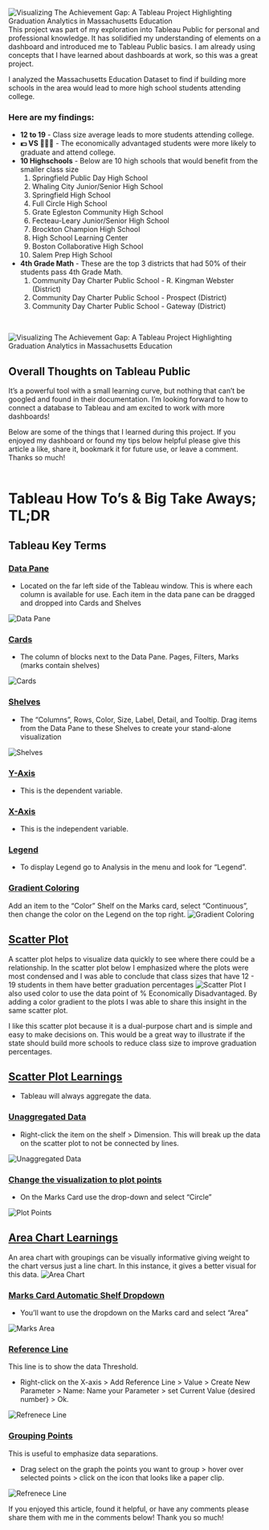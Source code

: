 ![Visualizing The Achievement Gap: A Tableau Project Highlighting Graduation Analytics in Massachusetts Education](images/tableauMaSchoolProject/CoverImage.png)
This project was part of my exploration into Tableau Public for personal and professional knowledge. It has solidified my understanding of elements on a dashboard and introduced me to Tableau Public basics. I am already using concepts that I have learned about dashboards at work, so this was a great project.

I analyzed the Massachusetts Education Dataset to find if building more schools in the area would lead to more high school students attending college.

### Here are my findings:
* **12 to 19** - Class size average leads to more students attending college.
* **💵 VS 💸💸💸** - The economically advantaged students were more likely to graduate and attend college.
* **10 Highschools** - Below are 10 high schools that would benefit from the smaller class size
    1. Springfield Public Day High School
    1. Whaling City Junior/Senior High School
    1. Springfield High School
    1. Full Circle High School
    1. Grate Egleston Community High School
    1. Fecteau-Leary Junior/Senior High School
    1. Brockton Champion High School
    1. High School Learning Center
    1. Boston Collaborative High School
    1. Salem Prep High School
* **4th Grade Math** - These are the top 3 districts that had 50% of their students pass 4th Grade Math.
    1. Community Day Charter Public School - R. Kingman Webster (District)
    1. Community Day Charter Public School - Prospect (District)
    1. Community Day Charter Public School - Gateway (District)
<br>

![Visualizing The Achievement Gap: A Tableau Project Highlighting Graduation Analytics in Massachusetts Education](images/tableauMaSchoolProject/Dashboard1.png)

## Overall Thoughts on Tableau Public
It’s a powerful tool with a small learning curve, but nothing that can’t be googled and found in their documentation. I’m looking forward to how to connect a database to Tableau and am excited to work with more dashboards!

Below are some of the things that I learned during this project. If you enjoyed my dashboard or found my tips below helpful please give this article a like, share it, bookmark it for future use, or leave a comment. Thanks so much!<br><br>

# Tableau How To’s & Big Take Aways; TL;DR<br>
## Tableau Key Terms

### <u>Data Pane</u>
- Located on the far left side of the Tableau window. This is where each column is available for use. Each item in the data pane can be dragged and dropped into Cards and Shelves

![Data Pane](images/tableauMaSchoolProject/dataPane.png)

### <u>Cards</u>
- The column of blocks next to the Data Pane. Pages, Filters, Marks (marks contain shelves)

![Cards](images/tableauMaSchoolProject/Cards.png)

### <u>Shelves</u>
- The “Columns”, Rows, Color, Size, Label, Detail, and Tooltip. Drag items from the Data Pane to these Shelves to create your stand-alone visualization

![Shelves](images/tableauMaSchoolProject/Shelves.png)

### <u>Y-Axis</u>
- This is the dependent variable.

### <u>X-Axis</u>
- This is the independent variable.

### <u>Legend</u>
- To display Legend go to Analysis in the menu and look for “Legend”.

### <u>Gradient Coloring</u>
Add an item to the “Color” Shelf on the Marks card, select “Continuous”, then change the color on the Legend on the top right.
![Gradient Coloring](images/tableauMaSchoolProject/MarksGradientColor.gif)

## <u>Scatter Plot</u>
A scatter plot helps to visualize data quickly to see where there could be a relationship. In the scatter plot below I emphasized where the plots were most condensed and I was able to conclude that class sizes that have 12 - 19 students in them have better graduation percentages
![Scatter Plot](images/scatterPlot.png)
I also used color to use the data point of % Economically Disadvantaged. By adding a color gradient to the plots I was able to share this insight in the same scatter plot.

I like this scatter plot because it is a dual-purpose chart and is simple and easy to make decisions on. This would be a great way to illustrate if the state should build more schools to reduce class size to improve graduation percentages.

## <u>Scatter Plot Learnings</u>
- Tableau will always aggregate the data.

### <u>Unaggregated Data</u>
- Right-click the item on the shelf > Dimension. This will break up the data on the scatter plot to not be connected by lines.

![Unaggregated Data](images/tableauMaSchoolProject/MarksScatterPlot.gif)

### <u>Change the visualization to plot points</u>
- On the Marks Card use the drop-down and select “Circle”

![Plot Points](images/tableauMaSchoolProject/MarksCircle.gif)

## <u>Area Chart Learnings</u>
An area chart with groupings can be visually informative giving weight to the chart versus just a line chart. In this instance, it gives a better visual for this data.
![Area Chart](images/tableauMaSchoolProject/AreaChart.png)

### <u>Marks Card Automatic Shelf Dropdown</u>
- You’ll want to use the dropdown on the Marks card and select “Area”

![Marks Area](images/tableauMaSchoolProject/MarksArea.gif)


### <u>Reference Line</u>
This line is to show the data Threshold.<br>
- Right-click on the X-axis > Add Reference Line > Value > Create New Parameter > Name: Name your Parameter > set Current Value {desired number} > Ok.

 ![Refrenece Line](images/tableauMaSchoolProject/ReferenceLine.gif)

 ### <u>Grouping Points</u>
This is useful to emphasize data separations.<br>
- Drag select on the graph the points you want to group > hover over selected points > click on the icon that looks like a paper clip.

 ![Refrenece Line](images/tableauMaSchoolProject/ReferenceLine.gif)

If you enjoyed this article, found it helpful, or have any comments please share them with me in the comments below! Thank you so much!
